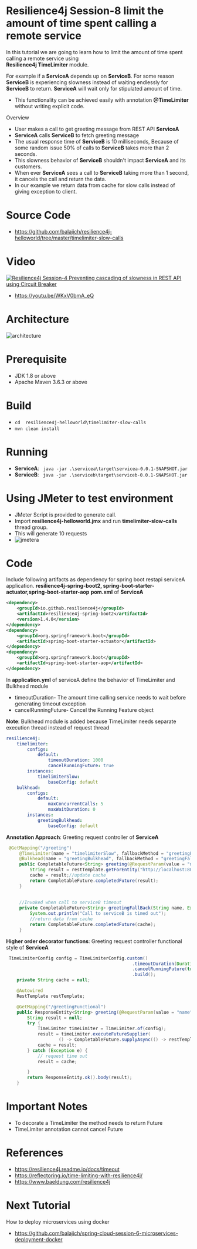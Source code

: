 # Resilience4j Session-8 limit the amount of time spent calling a remote service 
In  this tutorial we are going to learn how to limit the amount of time spent calling a remote service using   
**Resilience4j TimeLimiter** module.

For example if a **ServiceA** depends up on **ServiceB**. For some reason **ServiceB** is experiencing slowness 
instead of waiting endlessly for **ServiceB** to return. **ServiceA** will wait only for stipulated amount of time.  

- This functionality can be achieved easily with annotation **@TimeLimiter** without writing explicit code. 

Overview
- User makes a call to get greeting message from  REST API **ServiceA**
- **ServiceA** calls **ServiceB** to fetch greeting message
- The usual response time of **ServiceB** is 10 milliseconds, Because of some random issue 50% of calls to **ServiceB** takes more than 2 seconds.
- This slowness behavior of **ServiceB** shouldn't impact **ServiceA** and its customers.
- When ever **ServiceA** sees a call to **ServiceB** taking more than 1 second, it cancels the call and return the data.
- In our example we return data from cache for slow calls instead of giving exception to client.
# Source Code 
- https://github.com/balajich/resilience4j-helloworld/tree/master/timelimiter-slow-calls 
# Video
[![Resilience4j Session-4  Preventing cascading of slowness in REST API using Circuit Breaker](https://img.youtube.com/vi/WKxV0bmA_eQ/0.jpg)](https://www.youtube.com/watch?v=WKxV0bmA_eQ)
- https://youtu.be/WKxV0bmA_eQ
# Architecture
![architecture](timelimiter-slow-calls-architecture.png "architecture")
# Prerequisite
- JDK 1.8 or above
- Apache Maven 3.6.3 or above
# Build
- ``` cd  resilience4j-helloworld\timelimiter-slow-calls ```
- ``` mvn clean install ```

# Running 
- **ServiceA**: ```  java -jar .\servicea\target\servicea-0.0.1-SNAPSHOT.jar  ```
- **ServiceB**: ```  java -jar .\serviceb\target\serviceb-0.0.1-SNAPSHOT.jar  ```

# Using JMeter to test environment
- JMeter Script is provided to generate call.
- Import **resilience4j-helloworld.jmx** and run **timelimiter-slow-calls** thread group.
- This will generate 10 requests
- ![jmetera](timelimiter-slow-calls-jmetera.png "jmetera")

# Code
Include following artifacts as dependency for spring boot restapi serviceA application. **resilience4j-spring-boot2,
spring-boot-starter-actuator,spring-boot-starter-aop**
**pom.xml** of **ServiceA**
```xml
<dependency>
    <groupId>io.github.resilience4j</groupId>
    <artifactId>resilience4j-spring-boot2</artifactId>
    <version>1.4.0</version>
</dependency>
<dependency>
    <groupId>org.springframework.boot</groupId>
    <artifactId>spring-boot-starter-actuator</artifactId>
</dependency>
<dependency>
    <groupId>org.springframework.boot</groupId>
    <artifactId>spring-boot-starter-aop</artifactId>
</dependency>
```
In **application.yml** of serviceA define the behavior of TimeLimiter and Bulkhead module
- timeoutDuration- The amount time calling service needs to wait before generating timeout exception
- cancelRunningFuture- Cancel the Running Feature object

**Note**: Bulkhead module is added because TimeLimiter needs separate execution thread instead of request thread
```yaml
resilience4j:
    timelimiter:
        configs:
            default:
                timeoutDuration: 1000
                cancelRunningFuture: true
        instances:
            timelimiterSlow:
                baseConfig: default
    bulkhead:
        configs:
            default:
                maxConcurrentCalls: 5
                maxWaitDuration: 0
        instances:
            greetingBulkhead:
                baseConfig: default
```
**Annotation Approach**: Greeting request controller of **ServiceA**
```java
 @GetMapping("/greeting")
     @TimeLimiter(name = "timelimiterSlow", fallbackMethod = "greetingFallBack")
     @Bulkhead(name = "greetingBulkhead", fallbackMethod = "greetingFallBack", type = Bulkhead.Type.THREADPOOL)
     public CompletableFuture<String> greeting(@RequestParam(value = "name", defaultValue = "World") String name) {
         String result = restTemplate.getForEntity("http://localhost:8081/serviceBgreeting?name=" + name, String.class).getBody().toString();
         cache = result;//update cache
         return CompletableFuture.completedFuture(result);
     }
 
 
     //Invoked when call to serviceB timeout
     private CompletableFuture<String> greetingFallBack(String name, Exception ex) {
         System.out.println("Call to serviceB is timed out");
         //return data from cache
         return CompletableFuture.completedFuture(cache);
     }
```
**Higher order decorator functions**: Greeting request controller functional style of **ServiceA**
```java
 TimeLimiterConfig config = TimeLimiterConfig.custom()
                                                .timeoutDuration(Duration.ofSeconds(1))
                                                .cancelRunningFuture(true)
                                                .build();
    private String cache = null;

    @Autowired
    RestTemplate restTemplate;

    @GetMapping("/greetingFunctional")
    public ResponseEntity<String> greeting(@RequestParam(value = "name", defaultValue = "World") String name) {
        String result = null;
        try {
            TimeLimiter timeLimiter = TimeLimiter.of(config);
            result = timeLimiter.executeFutureSupplier(
                    () -> CompletableFuture.supplyAsync(() -> restTemplate.getForEntity("http://localhost:8081/serviceBgreeting?name=" + name, String.class).getBody()));
            cache = result;
        } catch (Exception e) {
            // request time out
            result = cache;

        }
        return ResponseEntity.ok().body(result);
    }
```
# Important Notes
- To decorate a TimeLimiter the method needs to return Future
- TimeLimiter annotation cannot cancel Future
# References
- https://resilience4j.readme.io/docs/timeout
- https://reflectoring.io/time-limiting-with-resilience4j/
- https://www.baeldung.com/resilience4j
# Next Tutorial
How to deploy microservices using docker
- https://github.com/balajich/spring-cloud-session-6-microservices-deployment-docker